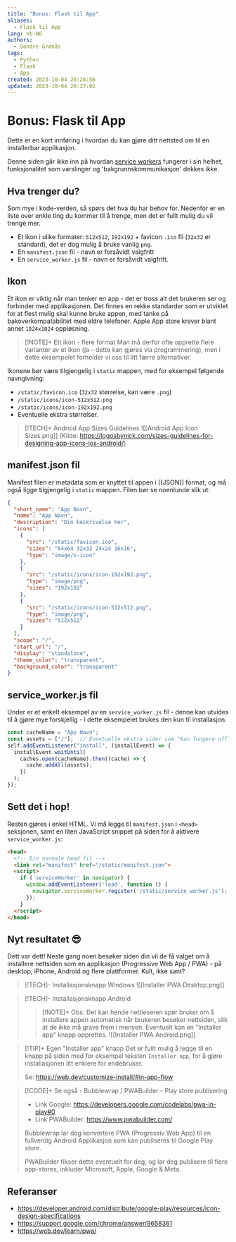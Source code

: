 ```yaml
---
title: "Bonus: Flask til App"
aliases:
  - Flask til App
lang: nb-NO
authors:
  - Sondre Grønås
tags:
  - Python
  - Flask
  - App
created: 2023-10-04 20:26:56
updated: 2023-10-04 20:27:02
---
```

# Bonus: Flask til App
Dette er en kort innføring i hvordan du kan gjøre ditt nettsted om til en installerbar applikasjon.

Denne siden går ikke inn på hvordan [service workers](https://web.dev/learn/pwa/service-workers/) fungerer i sin helhet, funksjonalitet som varslinger og 'bakgrunnskommunikasjon' dekkes ikke.

## Hva trenger du?
Som mye i kode-verden, så spørs det hva du har behov for. Nedenfor er en liste over enkle ting du kommer til å trenge, men det er fullt mulig du vil trenge mer.

- Et ikon i ulike formater: `512x512`, `192x192` + favicon `.ico` fil (`32x32` er standard), det er dog mulig å bruke vanlig `png`.
- En `manifest.json` fil - navn er forsåvidt valgfritt
- En `service_worker.js` fil - navn er forsåvidt valgfritt.

## Ikon
Et ikon er viktig når man tenker en app - det er tross alt det brukeren ser og forbinder med applikasjonen. Det finnes en rekke standarder som er utviklet for at flest mulig skal kunne bruke appen, med tanke på bakoverkompatabilitet med eldre telefoner. Apple App store krever blant annet `1024x1024` oppløsning.

> [!NOTE]+ Ett ikon - flere format
> Man må derfor ofte opprette flere varianter av et ikon (ja - dette kan gjøres via programmering), men i dette eksempelet forholder vi oss til litt færre alternativer.

Ikonene bør være tilgjengelig i `static` mappen, med for eksempel følgende navngivning:

- `/static/favicon.ico` (`32x32` størrelse, kan være `.png`)
- `/static/icons/icon-512x512.png`
- `/static/icons/icon-192x192.png`
- Eventuelle ekstra størrelser.

> [!TECH]+ Android App Sizes Guidelines
> ![[Android App Icon Sizes.png]] 
> (Kilde: https://logosbynick.com/sizes-guidelines-for-designing-app-icons-ios-android/)

## manifest.json fil
Manifest filen er metadata som er knyttet til appen i [[JSON]] format, og må også ligge tilgjengelig i `static` mappen. Filen bør se noenlunde slik ut:

```json title="manifest.json"
{  
  "short_name": "App Navn",  
  "name": "App Navn",
  "description": "Din beskrivelse her",
  "icons": [  
    {  
      "src": "/static/favicon.ico",  
      "sizes": "64x64 32x32 24x24 16x16",  
      "type": "image/x-icon"  
    },  
    {  
      "src": "/static/icons/icon-192x192.png",  
      "type": "image/png",  
      "sizes": "192x192"  
    },  
    {  
      "src": "/static/icons/icon-512x512.png",  
      "type": "image/png",  
      "sizes": "512x512"  
    }  
  ],  
  "scope": "/",  
  "start_url": "/",  
  "display": "standalone",  
  "theme_color": "transparent",  
  "background_color": "transparent"  
}
```

## service_worker.js fil
Under er et enkelt eksempel av en `service_worker.js` fil - denne kan utvides til å gjøre mye forskjellig - i dette eksempelet brukes den kun til installasjon.

```js title="service_worker.js"
const cacheName = "App Navn";  
const assets = ["/"];  // Eventuelle ekstra sider som "kan fungere offline", ikke nødvendig
self.addEventListener("install", (installEvent) => {  
  installEvent.waitUntil(  
    caches.open(cacheName).then((cache) => {  
      cache.addAll(assets);  
    })  
  );  
});
```

## Sett det i hop!
Resten gjøres i enkel HTML. Vi må legge til `manifest.json` i `<head>` seksjonen, samt en liten JavaScript snippet på siden for å aktivere `service_worker.js`:

```html
<head>
  <!-- Din normale head fil -->
  <link rel="manifest" href="/static/manifest.json">
  <script>
    if ('serviceWorker' in navigator) {
      window.addEventListener('load', function () {
        navigator.serviceWorker.register('/static/service_worker.js');
      });
    }
  </script>
</head>
```

## Nyt resultatet 😎
Dett var dett! Neste gang noen besøker siden din vil de få valget om å installere nettsiden som en applikasjon (Progressive Web App / PWA) - på desktop, iPhone, Android og flere plattformer. Kult, ikke sant?

> [!TECH]- Installasjonsknapp Windows
> ![[Installer PWA Desktop.png]]

> [!TECH]- Installasjonsknapp Android
> > [!NOTE]+
> > Obs: Det kan hende nettleseren spør bruker om å installere appen automatisk når brukeren besøker nettsiden, slik at de ikke må grave frem i menyen. Eventuelt kan en "Installer app" knapp opprettes.
> ![[Installer PWA Android.png]]

> [!TIP]+ Egen "Installer app" knapp
 > Det er fullt mulig å legge til en knapp på siden med for eksempel teksten `Installer app`, for å gjøre installasjonen litt enklere for endebruker.
 > 
 > Se: https://web.dev/customize-install/#in-app-flow

> [!CODE]+ Se også - Bubblewrap / PWABuilder - Play store publisering
> - Link Google: https://developers.google.com/codelabs/pwa-in-play#0
> - Link PWABuilder: https://www.pwabuilder.com/
> 
> Bubblewrap lar deg konvertere PWA (Progressiv Web App) til en fullverdig Android Applikasjon som kan publiseres til Google Play store.
> 
> PWABuilder fikser dette eventuelt for deg, og lar deg publisere til flere app-stores, inkluder Microsoft, Apple, Google & Meta.
## Referanser
- https://developer.android.com/distribute/google-play/resources/icon-design-specifications
- https://support.google.com/chrome/answer/9658361
- https://web.dev/learn/pwa/
